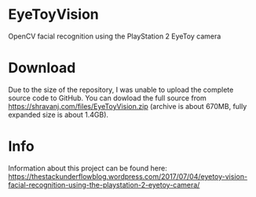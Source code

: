 # EyeToyVision
OpenCV facial recognition using the PlayStation 2 EyeToy camera

Download
========
Due to the size of the repository, I was unable to upload the complete source code to GitHub. You can dowload the full source from https://shravanj.com/files/EyeToyVision.zip (archive is about 670MB, fully expanded size is about 1.4GB).

Info
====
Information about this project can be found here: https://thestackunderflowblog.wordpress.com/2017/07/04/eyetoy-vision-facial-recognition-using-the-playstation-2-eyetoy-camera/
